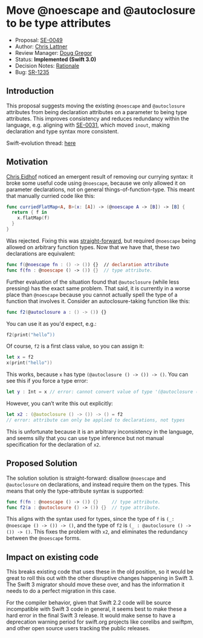 # Move @noescape and @autoclosure to be type attributes

* Proposal: [SE-0049](0049-noescape-autoclosure-type-attrs.md)
* Author: [Chris Lattner](https://github.com/lattner)
* Review Manager: [Doug Gregor](https://github.com/DougGregor)
* Status: **Implemented (Swift 3.0)**
* Decision Notes: [Rationale](https://forums.swift.org/t/accepted-se-0049-move-noescape-and-autoclosure-to-be-type-attributes/2194)
* Bug: [SR-1235](https://bugs.swift.org/browse/SR-1235)

## Introduction

This proposal suggests moving the existing `@noescape` and `@autoclosure`
attributes from being declaration attributes on a parameter to being type
attributes.  This improves consistency and reduces redundancy within the
language, e.g. aligning with [SE-0031](0031-adjusting-inout-declarations.md), 
which moved `inout`, making declaration and type syntax more consistent. 

Swift-evolution thread: [here](https://forums.swift.org/t/proposal-move-noescape-and-autoclosure-to-type-attributes/1741)

## Motivation

[Chris Eidhof](https://github.com/chriseidhof) 
noticed an emergent result of removing our currying syntax: it
broke some useful code using `@noescape`, because we only allowed it on
parameter declarations, not on general things-of-function-type.  This meant that
manually curried code like this:

```swift
func curriedFlatMap<A, B>(x: [A]) -> (@noescape A -> [B]) -> [B] {
  return { f in
    x.flatMap(f)
  }
}
```

Was rejected.  Fixing this was 
[straight-forward](https://github.com/apple/swift/commit/c3c6beac72bc0368030f06d52c46b6444fc48dbd),
but required `@noescape` being allowed on arbitrary function types.  Now that we
have that, these two declarations are equivalent:

```swift
func f(@noescape fn : () -> ()) {}  // declaration attribute
func f(fn : @noescape () -> ()) {}  // type attribute.
```

Further evaluation of the situation found that `@autoclosure` (while less
pressing) has the exact same problem.  That said, it is currently in a worse
place than `@noescape` because you cannot actually spell the type of a function
that involves it.   Consider an autoclosure-taking function like this:

```swift
func f2(@autoclosure a : () -> ()) {}
```

You can use it as you'd expect, e.g.:

```swift
f2(print("hello”))
```

Of course, `f2` is a first class value, so you can assign it:

```swift
let x = f2
x(print("hello"))
```

This works, because `x` has type `(@autoclosure () -> ()) -> ()`.  You can see
this if you force a type error:

```swift
let y : Int = x // error: cannot convert value of type '(@autoclosure () -> ()) -> ()' to specified type 'Int'
```

However, you can’t write this out explicitly:

```swift
let x2 : (@autoclosure () -> ()) -> () = f2
// error: attribute can only be applied to declarations, not types
```

This is unfortunate because it is an arbitrary inconsistency in the language, 
and seems silly that you can use type inference but not manual specification for
the declaration of `x2`.


## Proposed Solution

The solution solution is straight-forward: disallow `@noescape` and 
`@autoclosure` on declarations, and instead require them on the types.  This
means that only the type-attribute syntax is supported:

```swift
func f(fn : @noescape () -> ()) {}     // type attribute.
func f2(a : @autoclosure () -> ()) {}  // type attribute.
```

This aligns with the syntax used for types, since the type of `f` is 
`(_: @noescape () -> ()) -> ()`, and the type of `f2` is 
`(_ : @autoclosure () -> ()) -> ()`.  This fixes the problem with `x2`, and
eliminates the redundancy between the `@noescape` forms.

## Impact on existing code

This breaks existing code that uses these in the old position, so it would be
great to roll this out with the other disruptive changes happening in Swift 3.
The Swift 3 migrator should move these over, and has the information it needs to
do a perfect migration in this case.

For the compiler behavior, given that Swift 2.2 code will be source incompatible
with Swift 3 code in general, it seems best to make these a hard error in the
final Swift 3 release.  It would make sense to have a deprecation warning period
for swift.org projects like corelibs and swiftpm, and other open source users
tracking the public releases.


